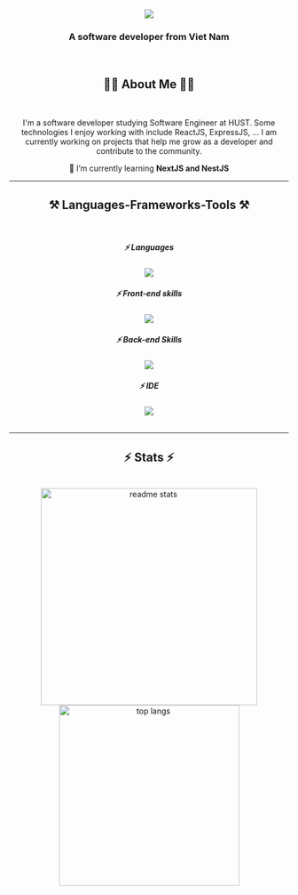 <h1 align="center">
    <img src="https://readme-typing-svg.herokuapp.com/?font=Righteous&size=35&center=true&vCenter=true&width=500&height=70&duration=4000&lines=Hi+👋;+I'm+ZeinosNSB;" />
</h1>

<h3 align="center">A software developer from Viet Nam</h3>

<br/>

<div align="center">
  <h2>👨‍💻 About Me 👨‍💻</h2>
  <br>
  <p>
    I'm a software developer studying Software Engineer at HUST. Some technologies I enjoy working with include ReactJS, ExpressJS, ... I am currently working on projects that help me grow as a developer and contribute to the community.
  </p>

🌱 I’m currently learning **NextJS and NestJS**

 </div>

<div align="center"> 

</div>

 <hr/>

<h2 align="center">⚒️ Languages-Frameworks-Tools ⚒️</h2>
<br/>
<div align="center">
    <h5>⚡ Languages</h5>
    <img src="https://skillicons.dev/icons?i=html,css,javascript,typescript,java,cpp" />
    <h5>⚡ Front-end skills</h5>
    <img src="https://skillicons.dev/icons?i=react,nextjs,threejs,tailwind,redux,styledcomponents" />
    <h5>⚡ Back-end Skills</h5>
    <img src="https://skillicons.dev/icons?i=nest,express,redis,mysql,mongodb,firebase,prisma,rabbitmq,elasticsearch,grafana,prometheus" /><br>
    <h5>⚡ IDE</h5>
    <img src="https://skillicons.dev/icons?i=webstorm,idea,vim" /><br>
</div>

<br/>

<hr/>

<h2 align="center">⚡ Stats ⚡</h2>
<br>

<div align=center>
  <img width=390 src="https://github-readme-stats.vercel.app/api?username=ZeinosNSB&count_private=true&show_icons=true&theme=nightowl&rank_icon=github&border_radius=10" alt="readme stats" />
  <br/>
  <img width=325 align="center" src="https://github-readme-stats.vercel.app/api/top-langs/?username=ZeinosNSB&hide=HTML&langs_count=8&layout=compact&theme=react&border_radius=10&size_weight=0.5&count_weight=0.5&exclude_repo=github-readme-stats" alt="top langs" />
</div>
<br/>

